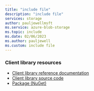 ```yaml
---
title: "include file"
description: "include file"
services: storage
author: pauljewellmsft
ms.service: azure-blob-storage
ms.topic: include
ms.date: 02/06/2023
ms.author: pauljewell
ms.custom: include file
---
```


### Client library resources

- [Client library reference documentation](/dotnet/api/azure.storage.blobs)
- [Client library source code](https://github.com/Azure/azure-sdk-for-net/tree/master/sdk/storage/Azure.Storage.Blobs)
- [Package (NuGet)](https://www.nuget.org/packages/Azure.Storage.Blobs)